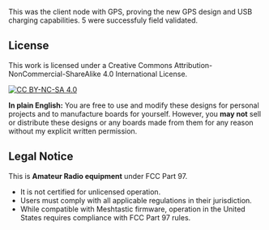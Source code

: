 This was the client node with GPS, proving the new GPS design and USB charging capabilities. 5 were successfuly field validated.

## License
This work is licensed under a Creative Commons Attribution-NonCommercial-ShareAlike 4.0 International License.

[![CC BY-NC-SA 4.0](https://licensebuttons.net/l/by-nc-sa/4.0/88x31.png)](https://creativecommons.org/licenses/by-nc-sa/4.0/)

**In plain English:** You are free to use and modify these designs for personal projects and to manufacture boards for yourself. However, you **may not** sell or distribute these designs or any boards made from them for any reason without my explicit written permission.

## Legal Notice
This is **Amateur Radio equipment** under FCC Part 97.
* It is not certified for unlicensed operation.
* Users must comply with all applicable regulations in their jurisdiction.
* While compatible with Meshtastic firmware, operation in the United States requires compliance with FCC Part 97 rules.


